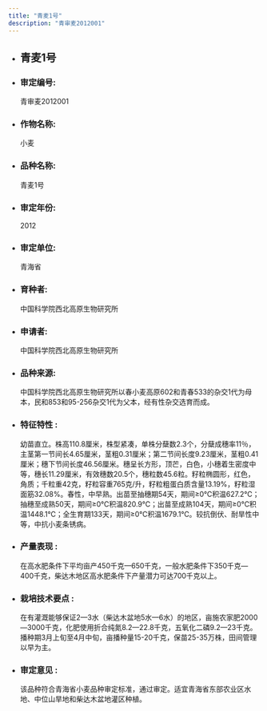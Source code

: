 ```yaml
---
title: "青麦1号"
description: "青审麦2012001"
---
```

* ## 青麦1号
* ###  审定编号:  
   青审麦2012001

*  ### 作物名称:  
   小麦

*   ###  品种名称: 
    青麦1号

*   ### 审定年份: 
    2012

*   ### 审定单位:  
    青海省

*   ### 育种者:  
    中国科学院西北高原生物研究所

*   ### 申请者:  
    中国科学院西北高原生物研究所

*   ### 品种来源:  
    中国科学院西北高原生物研究所以春小麦高原602和青春533的杂交1代为母本，民和853和95-256杂交1代为父本，经有性杂交选育而成。

*   ### 特征特性 : 
    幼苗直立。株高110.8厘米，株型紧凑，单株分蘖数2.3个，分蘖成穗率11％，主茎第一节间长4.65厘米，茎粗0.31厘米；第二节间长度9.23厘米，茎粗0.41厘米；穗下节间长度46.56厘米。穗呈长方形，顶芒，白色，小穗着生密度中等，穗长11.29厘米，有效穗数20.5个，穗粒数45.6粒。籽粒椭圆形，红色，角质；千粒重42克，籽粒容重765克/升，籽粒粗蛋白质含量13.19%，籽粒湿面筋32.08%。春性，中早熟。出苗至抽穗期54天，期间≥0℃积温627.2℃；抽穗至成熟50天，期间≥0℃积温820.9℃；出苗至成熟104天，期间≥0℃积温1448.1℃；全生育期133天，期间≥0℃积温1679.1℃。较抗倒伏、耐旱性中等，中抗小麦条锈病。

*   ### 产量表现 : 
    在高水肥条件下平均亩产450千克—650千克，一般水肥条件下350千克—400千克，柴达木地区高水肥条件下产量潜力可达700千克以上。

*   ### 栽培技术要点 : 
    在有灌溉能够保证2—3水（柴达木盆地5水—6水）的地区，亩施农家肥2000—3000千克，化肥使用折合纯氮8.2—22.8千克，五氧化二磷9.2—23千克。播种期3月上旬至4月中旬，亩播种量15-20千克，保苗25-35万株，田间管理以早为主。

*   ### 审定意见 : 
    该品种符合青海省小麦品种审定标准，通过审定。适宜青海省东部农业区水地、中位山旱地和柴达木盆地灌区种植。
